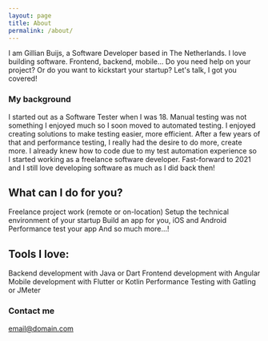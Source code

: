 ```yaml
---
layout: page
title: About
permalink: /about/
---
```


I am Gillian Buijs, a Software Developer based in The Netherlands. I love building software. Frontend, backend, mobile... Do you need help on your project? Or do you want to kickstart your startup? Let's talk, I got you covered! 

### My background

I started out as a Software Tester when I was 18. Manual testing was not something I enjoyed much so I soon moved to automated testing. I enjoyed creating solutions to make testing easier, more efficient. After a few years of that and performance testing, I really had the desire to do more, create more. I already knew how to code due to my test automation experience so I started working as a freelance software developer. Fast-forward to 2021 and I still love developing software as much as I did back then!

## What can I do for you?
Freelance project work (remote or on-location)
Setup the technical environment of your startup
Build an app for you, iOS and Android
Performance test your app
And so much more...!

## Tools I love:
Backend development with Java or Dart
Frontend development with Angular
Mobile development with Flutter or Kotlin
Performance Testing with Gatling or JMeter

### Contact me

[email@domain.com](mailto:info@buijs.dev)
